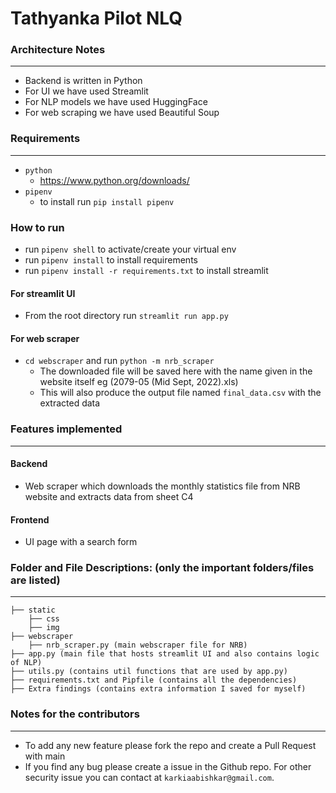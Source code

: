 # Tathyanka Pilot NLQ


### Architecture Notes
------------------
* Backend is written in Python
* For UI we have used Streamlit
* For NLP models we have used HuggingFace
* For web scraping we have used Beautiful Soup

### Requirements
--------------------------
* `python`
  * https://www.python.org/downloads/ 
* `pipenv`
  * to install run `pip install pipenv`

### How to run
* run `pipenv shell` to activate/create your virtual env
* run `pipenv install` to install requirements 
* run `pipenv install -r requirements.txt` to install streamlit 

#### For streamlit UI
* From the root directory run `streamlit run app.py`

#### For web scraper
* `cd webscraper` and run `python -m nrb_scraper` 
  * The downloaded file will be saved here with the name given in the website itself eg (2079-05 (Mid Sept, 2022).xls)
  * This will also produce the output file named `final_data.csv` with the extracted data





### Features implemented
--------------------------
#### Backend

* Web scraper which downloads the monthly statistics file from NRB website and extracts data from sheet C4

#### Frontend

* UI page with a search form

### Folder and File Descriptions: (only the important folders/files are listed)
--------------------------
    ├── static
        ├── css
        ├── img
    ├── webscraper
        ├── nrb_scraper.py (main webscraper file for NRB)
    ├── app.py (main file that hosts streamlit UI and also contains logic of NLP)
    ├── utils.py (contains util functions that are used by app.py)
    ├── requirements.txt and Pipfile (contains all the dependencies)
    ├── Extra findings (contains extra information I saved for myself)
    
### Notes for the contributors
------------------------------
* To add any new feature please fork the repo and create a Pull Request with main
* If you find any bug please create a issue in the Github repo. For other security issue you can contact at `karkiaabishkar@gmail.com`.

